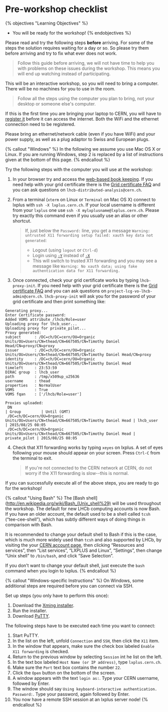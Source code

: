 # Pre-workshop checklist

{% objectives "Learning Objectives" %}
* You will be ready for the workshop!
{% endobjectives %}

Please read and try the following steps **before** arriving. For
some of the steps the solution requires waiting for a day or so.
So please try them before arriving and try to fix what ever does
not work.

> Follow this guide before arriving, we will not have time to help
> you with problems on these issues during the workshop. This means
> you will end up watching instead of participating.

This will be an interactive workshop, so you will need to bring
a computer. There will be no machines for you to use in the room.

> Follow all the steps using the computer you plan to bring, not
> your desktop or someone else's computer.

If this is the first time you are bringing your laptop to CERN, you
will have to [register it](https://network.cern.ch) before it can
access the internet. Both the WiFi and the ethernet connection need to be
registered.

Please bring an ethernet/network cable (even if you have WiFi) and
your power supply, as well as a plug adaptor to Swiss and European plugs.

{% callout "Windows" %}
In the following we assume you use Mac OS X or Linux. If you are running
Windows, step 2 is replaced by a list of instructions given at the bottom
of this page.
{% endcallout %}

Try the following steps with the computer you will use at the workshop:

 1. In your browser try and access the [web-based book keeping](https://lhcb-portal-dirac.cern.ch/DIRAC/).
    If you need help with your grid certificate there is the
    [Grid certificate FAQ](https://twiki.cern.ch/twiki/bin/view/LHCb/FAQ/Certificate)
    and you can ask questions on `lhcb-distributed-analysis@cern.ch`.
 2. From a terminal (`xterm` on Linux or `Terminal` on Mac OS X) connect to
    lxplus with `ssh -X lxplus.cern.ch`.
    If your local username is different from your `lxplus` one use `ssh -X mylxplusname@lxplus.cern.ch`.
    Please try exactly this command even if you usually use an alias or other shortcut.
    >If, just below the `Password:` line, you get a message `Warning: untrusted X11 forwarding setup failed: xauth key data not generated`:
    >* Logout (using `logout` or `Ctrl-d`)
    >* Login using [`-Y`](https://man.openbsd.org/ssh#Y) instead of [`-X`](https://man.openbsd.org/ssh#X)
    >* This will switch to trusted X11 forwarding and you may see a message like `Warning: No xauth data; using fake authentication data for X11 forwarding.`

 3. Once connected, check your grid certificate works by typing
    `lhcb-proxy-init`. If you need help with your grid certificate there is the
    [Grid certificate FAQ](https://twiki.cern.ch/twiki/bin/view/LHCb/FAQ/Certificate)
    and you can ask questions on `project-lcg-vo-lhcb-admin@cern.ch`.
    `lhcb-proxy-init` will ask you for the password of your grid certificate and then print something like:

  ```
  Generating proxy...
  Enter Certificate password:
  Added VOMS attribute /lhcb/Role=user
  Uploading proxy for lhcb_user...
  Uploading proxy for private_pilot...
  Proxy generated:
  subject      : /DC=ch/DC=cern/OU=Organic Units/OU=Users/CN=thead/CN=667505/CN=Timothy Daniel Head/CN=proxy/CN=proxy
  issuer       : /DC=ch/DC=cern/OU=Organic Units/OU=Users/CN=thead/CN=667505/CN=Timothy Daniel Head/CN=proxy
  identity     : /DC=ch/DC=cern/OU=Organic Units/OU=Users/CN=thead/CN=667505/CN=Timothy Daniel Head
  timeleft     : 23:53:59
  DIRAC group  : lhcb_user
  path         : /tmp/x509up_u25636
  username     : thead
  properties   : NormalUser
  VOMS         : True
  VOMS fqan    : ['/lhcb/Role=user']

  Proxies uploaded:
   DN                                                                                 | Group         | Until (GMT)
   /DC=ch/DC=cern/OU=Organic Units/OU=Users/CN=thead/CN=667505/CN=Timothy Daniel Head | lhcb_user     | 2015/08/25 08:05
   /DC=ch/DC=cern/OU=Organic Units/OU=Users/CN=thead/CN=667505/CN=Timothy Daniel Head | private_pilot | 2015/08/25 08:05
  ```

 4. Check that X11 forwarding works by typing `xeyes` on lxplus. A set
    of eyes following your mouse should appear on your screen. Press
    `Ctrl-C` from the terminal to exit.
    >If you're not connected to the CERN network at CERN, do not worry if the X11 forwarding is slow--this is normal.

If you can successfully execute all of the above steps, you are ready to go for
the workshop!

{% callout "Using Bash" %}
The [Bash shell](http://en.wikipedia.org/wiki/Bash_(Unix_shell%29) will be used
throughout the workshop.
The default for new LHCb computing accounts is now Bash. If you have an older
account, the default used to be a shell called `tcsh`
(“tee-cee-shell”), which has subtly different ways of doing things
in comparison with Bash.

It is recommended to change your default shell to Bash if this is the case, which is much more
widely used than `tcsh` and also supported by LHCb, by visiting the your
[CERN account page](https://account.cern.ch), then clicking “Resources and
services”, then “List services”, “LXPLUS and Linux”, “Settings”, then change
“Unix shell” to `/bin/bash`, and click “Save Selection”.

If you don't want to change your default shell, just execute the `bash`
command when you login to lxplus.
{% endcallout %}


{% callout "Windows-specific Instructions" %}
On Windows, some additional steps are required before you can connect via SSH.

Set up steps (you only have to perform this once):

1. Download the [Xming installer](http://sourceforge.net/projects/xming/files/latest/download).
2. Run the installer.
3. Download [PuTTY](http://the.earth.li/~sgtatham/putty/latest/x86/putty.exe).

The following steps have to be executed each time you want to connect:

1. Start PuTTY.
2. In the list on the left, unfold `Connection` and `SSH`, then click the `X11` item.
3. In the window that appears, make sure the check box labeled `Enable X11 forwarding` is checked.
4. Return to the previous window by selecting `Session` int he list on the left.
5. In the text box labeled `Host Name (or IP address)`, type `lxplus.cern.ch`.
6. Make sure the `Port` text box contains the number `22`.
7. Click the `Open` button on the bottom of the screen.
8. A window appears with the text `login as:`. Type your CERN username, followed by Enter.
9. The window should say `Using keyboard-interactive authentication. Password:`. Type your password, again followed by Enter.
10. You now have a remote SSH session at an lxplus server node!
{% endcallout %}
